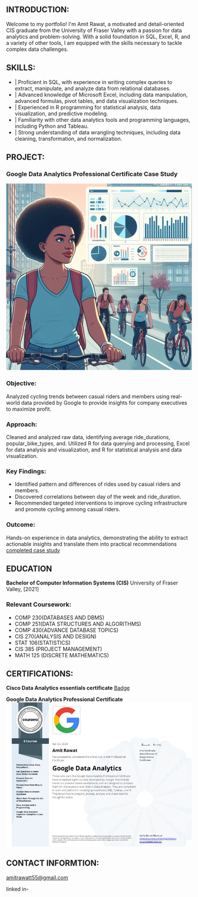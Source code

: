 ## INTRODUCTION:
Welcome to my portfolio! I'm Amit Rawat, a motivated and detail-oriented CIS graduate from the University of Fraser Valley with a passion for data analytics and problem-solving. With a solid foundation in SQL, Excel, R, and a variety of other tools, I am equipped with the skills necessary to tackle complex data challenges.

## SKILLS:
- | Proficient in SQL, with experience in writing complex queries to extract, manipulate, and analyze data from relational databases.
- | Advanced knowledge of Microsoft Excel, including data manipulation, advanced formulas, pivot tables, and data visualization techniques.
- | Experienced in R programming for statistical analysis, data visualization, and predictive modeling.
- | Familiarity with other data analytics tools and programming languages, including Python and Tableau.
- | Strong understanding of data wrangling techniques, including data cleaning, transformation, and normalization.

## PROJECT: 
### Google Data Analytics Professional Certificate Case Study
![Google capstone case study](case_study_picture.jpeg)

### Objective:
Analyzed cycling trends between casual riders and members using real-world data provided by Google to provide insights for company executives to maximize profit.

### Approach:
Cleaned and analyzed raw data, identifying average ride_durations, popular_bike_types, and.
Utilized R for data querying and processing, Excel for data analysis and visualization, and R for statistical analysis and data visualization.

### Key Findings:
* Identified pattern and differences of rides used by casual riders and members.
* Discovered correlations between day of the week and ride_duration.
* Recommended targeted interventions to improve cycling infrastructure and promote cycling amnong casual riders.

### Outcome:
Hands-on experience in data analytics, demonstrating the ability to extract actionable insights and translate them into practical recommendations
[completed case study](https://rpubs.com/Amitrawatt55/casestudy)

## EDUCATION
**Bachelor of Computer Information Systems (CIS)**
University of Fraser Valley, [2021]

### Relevant Coursework:
* COMP 230(DATABASES AND DBMS)
* COMP 251(DATA STRUCTURES AND ALGORITHMS)
* COMP 430(ADVANCE DATABASE TOPICS)
* CIS 270(ANALYSIS AND DESIGN)
* STAT 106(STATISTICS)
* CIS 385 (PROJECT MANAGEMENT)
* MATH 125 (DISCRETE MATHEMATICS)

## CERTIFICATIONS:
**Cisco Data Analytics essentials certificate**
[Badge](https://www.credly.com/badges/4c2b702b-0d90-4625-8640-a16e6f68000e/public_url)

**Google Data Analytics Professional Certificate**
![Certificate](course_certificate.jpg)

## CONTACT INFORMTION:
   amitrawatt55@gmail.com
   
   linked in-

